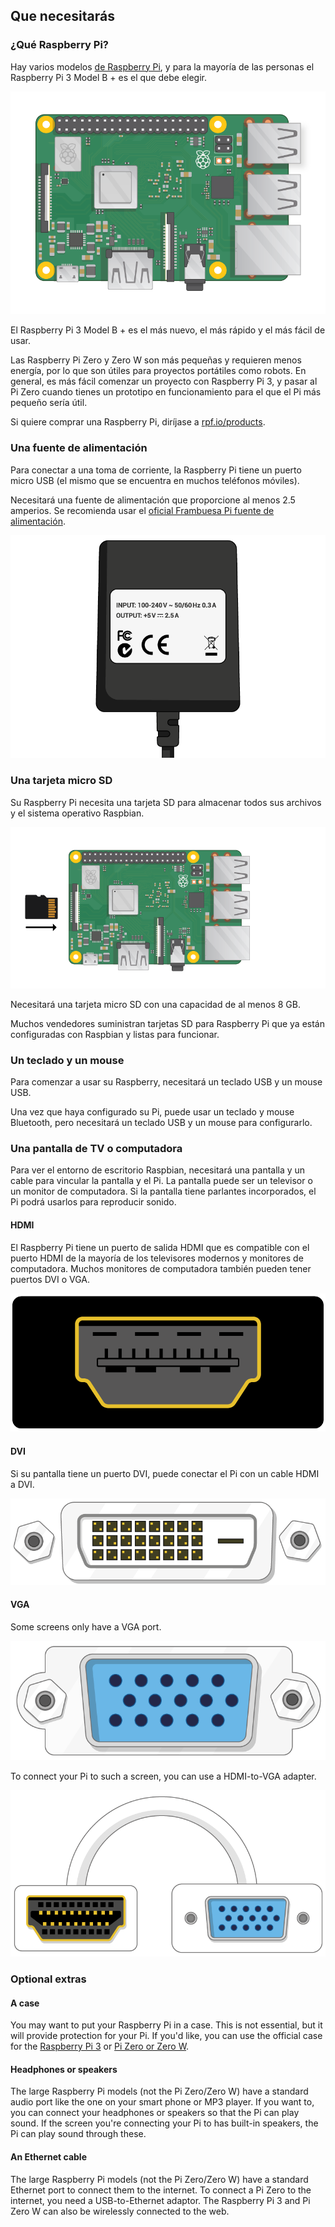 ## Que necesitarás

### ¿Qué Raspberry Pi?

Hay varios modelos [de Raspberry Pi](https://www.raspberrypi.org/products/), y para la mayoría de las personas el Raspberry Pi 3 Model B + es el que debe elegir.

![Raspberry Pi 3](images/raspberry-pi.png)

El Raspberry Pi 3 Model B + es el más nuevo, el más rápido y el más fácil de usar.

Las Raspberry Pi Zero y Zero W son más pequeñas y requieren menos energía, por lo que son útiles para proyectos portátiles como robots. En general, es más fácil comenzar un proyecto con Raspberry Pi 3, y pasar al Pi Zero cuando tienes un prototipo en funcionamiento para el que el Pi más pequeño sería útil.

Si quiere comprar una Raspberry Pi, diríjase a [rpf.io/products](https://rpf.io/products).

### Una fuente de alimentación

Para conectar a una toma de corriente, la Raspberry Pi tiene un puerto micro USB (el mismo que se encuentra en muchos teléfonos móviles).

Necesitará una fuente de alimentación que proporcione al menos 2.5 amperios. Se recomienda usar el [oficial Frambuesa Pi fuente de alimentación](https://www.raspberrypi.org/products/raspberry-pi-universal-power-supply/).

![fuente de alimentación](images/powersupply.png)

### Una tarjeta micro SD

Su Raspberry Pi necesita una tarjeta SD para almacenar todos sus archivos y el sistema operativo Raspbian.

![tarjeta SD](images/pi-sd.png)

Necesitará una tarjeta micro SD con una capacidad de al menos 8 GB.

Muchos vendedores suministran tarjetas SD para Raspberry Pi que ya están configuradas con Raspbian y listas para funcionar.

### Un teclado y un mouse

Para comenzar a usar su Raspberry, necesitará un teclado USB y un mouse USB.

Una vez que haya configurado su Pi, puede usar un teclado y mouse Bluetooth, pero necesitará un teclado USB y un mouse para configurarlo.

### Una pantalla de TV o computadora

Para ver el entorno de escritorio Raspbian, necesitará una pantalla y un cable para vincular la pantalla y el Pi. La pantalla puede ser un televisor o un monitor de computadora. Si la pantalla tiene parlantes incorporados, el Pi podrá usarlos para reproducir sonido.

#### HDMI

El Raspberry Pi tiene un puerto de salida HDMI que es compatible con el puerto HDMI de la mayoría de los televisores modernos y monitores de computadora. Muchos monitores de computadora también pueden tener puertos DVI o VGA.

![puerto hdmi](images/hdmi-port.png)

#### DVI

Si su pantalla tiene un puerto DVI, puede conectar el Pi con un cable HDMI a DVI.

![dvi port](images/dvi-port.png)

#### VGA

Some screens only have a VGA port.

![vga port](images/vga-port.png)

To connect your Pi to such a screen, you can use a HDMI-to-VGA adapter.

![hdmi to vga adapter port](images/hdmi-vga-adapter.png)

### Optional extras

#### A case

You may want to put your Raspberry Pi in a case. This is not essential, but it will provide protection for your Pi. If you'd like, you can use the official case for the [Raspberry Pi 3](https://www.raspberrypi.org/products/raspberry-pi-3-case/) or [Pi Zero or Zero W](https://www.raspberrypi.org/products/raspberry-pi-zero-case/).

#### Headphones or speakers

The large Raspberry Pi models (not the Pi Zero/Zero W) have a standard audio port like the one on your smart phone or MP3 player. If you want to, you can connect your headphones or speakers so that the Pi can play sound. If the screen you're connecting your Pi to has built-in speakers, the Pi can play sound through these.

#### An Ethernet cable

The large Raspberry Pi models (not the Pi Zero/Zero W) have a standard Ethernet port to connect them to the internet. To connect a Pi Zero to the internet, you need a USB-to-Ethernet adaptor. The Raspberry Pi 3 and Pi Zero W can also be wirelessly connected to the web.